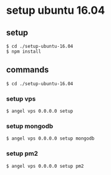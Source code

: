 # setup ubuntu 16.04

## setup

```
$ cd ./setup-ubuntu-16.04
$ npm install
```

## commands

```
$ cd ./setup-ubuntu-16.04
```

### setup vps

```
$ angel vps 0.0.0.0 setup
```

### setup mongodb

```
$ angel vps 0.0.0.0 setup mongodb
```

### setup pm2

```
$ angel vps 0.0.0.0 setup pm2
```
